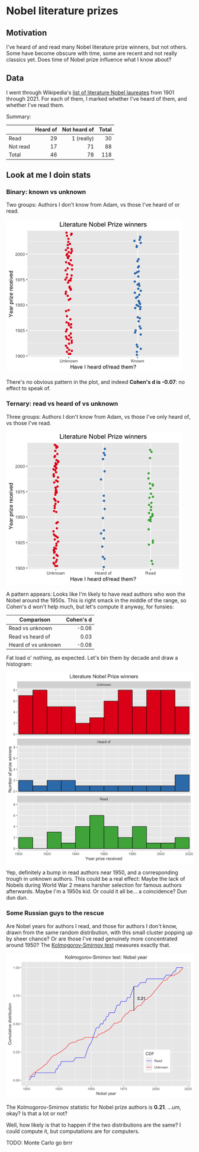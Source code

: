 # Nobel literature prizes

## Motivation

I've heard of and read many Nobel literature prize winners, but not others. Some have become obscure with time, some are recent and not really classics yet. Does time of Nobel prize influence what I know about?

## Data

I went through Wikipedia's [list of literature Nobel laureates](https://en.wikipedia.org/wiki/List_of_Nobel_laureates_in_Literature#Laureates) from 1901 through 2021. For each of them, I marked whether I've heard of them, and whether I've read them.

Summary:

|          | Heard of | Not heard of | Total |
|----------|---------:|-------------:|------:|
| Read     |       29 |   1 (really) |    30 |
| Not read |       17 |           71 |    88 |
| Total    |       46 |           78 |   118 |


## Look at me I doin stats

### Binary: known vs unknown

Two groups: Authors I don't know from Adam, vs those I've heard of or read.

![Strip chart: Literature Nobel winners vs whether I've heard of them](./nobel_binary.png)

There's no obvious pattern in the plot, and indeed **Cohen's d is -0.07**: no effect to speak of.

### Ternary: read vs heard of vs unknown

Three groups: Authors I don't know from Adam, vs those I've only heard of, vs those I've read.

![Strip chart: Literature Nobel winners vs whether I've heard of or read them](./nobel_ternary.png)

A pattern appears: Looks like I'm likely to have read authors who won the Nobel around the 1950s. This is right smack in the middle of the range, so Cohen's d won't help much, but let's compute it anyway, for funsies:

| Comparison          | Cohen's d |
|---------------------|----------:|
| Read vs unknown     |     -0.06 |
| Read vs heard of    |      0.03 |
| Heard of vs unknown |     -0.08 |


Fat load o' nothing, as expected. Let's bin them by decade and draw a histogram:

![Histogram: Literature Nobel winners unknown to me vs heard of vs read, by decade](./nobel_histogram.png)

Yep, definitely a bump in read authors near 1950, and a corresponding trough in unknown authors. This could be a real effect: Maybe the lack of Nobels during World War 2 means harsher selection for famous authors afterwards. Maybe I'm a 1950s kid. Or could it all be… a coincidence? Dun dun dun.

### Some Russian guys to the rescue

Are Nobel years for authors I read, and those for authors I don't know, drawn from the same random distribution, with this small cluster popping up by sheer chance? Or are those I've read genuinely more concentrated around 1950? The [Kolmogorov-Smirnov test](https://en.wikipedia.org/wiki/Kolmogorov%E2%80%93Smirnov_test) measures exactly that.

![Cumulative distribution functions of unknown vs read Nobel years](./nobel_ks.png)

The Kolmogorov-Smirnov statistic for Nobel prize authors is **0.21**. …um, okay? Is that a lot or not?

Well, how likely is that to happen if the two distributions are the same? I could compute it, but computations are for computers.

TODO: Monte Carlo go brrr
